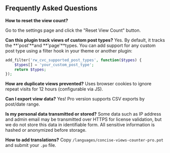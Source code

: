 ## Frequently Asked Questions

**How to reset the view count?**

Go to the settings page and click the "Reset View Count" button.

**Can this plugin track views of custom post types?**
Yes. By default, it tracks the **'post'**and **'page'**types. You can add support for any custom post type using a filter hook in your theme or another plugin:
```php
add_filter('rw_cvc_supported_post_types', function($types) {
    $types[] = 'your_custom_post_type';
    return $types;
});
````
**How are duplicate views prevented?**
Uses browser cookies to ignore repeat visits for 12 hours (configurable via JS).

**Can I export view data?**
Yes! Pro version supports CSV exports by post/date range.

**Is my personal data transmitted or stored?**
Some data such as IP address and admin email may be transmitted over HTTPS for license validation, but we do not store this data in identifiable form. All sensitive information is hashed or anonymized before storage.

**How to add translations?**
Copy `/languages/concise-views-counter-pro.pot` and submit your `.po` file.


